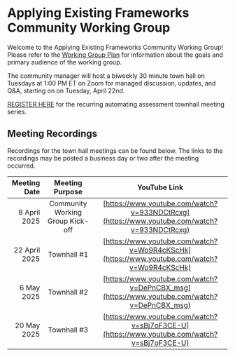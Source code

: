 # Applying Existing Frameworks Community Working Group
Welcome to the Applying Existing Frameworks Community Working Group! Please refer to the [Working Group Plan](./plan.md) for information about the goals and primary audience of the working group.

The community manager will host a biweekly 30 minute town hall on Tuesdays at 1:00 PM ET on Zoom for managed discussion, updates, and Q&A, starting on on Tuesday, April 22nd.

[REGISTER HERE](https://gsa.zoomgov.com/meeting/register/hoS2UdAiRROMyqPPlcbVfQ) for the recurring automating assessment townhall meeting series.

## Meeting Recordings

Recordings for the town hall meetings can be found below. The links to the recordings may be posted a business day or two after the meeting occurred.

| Meeting Date | Meeting Purpose | YouTube Link |
| ---------------: | :--------------------: | :--------------------: |
| 8 April 2025 | Community Working Group Kick-off | [https://www.youtube.com/watch?v=933NDCtRcxg](https://www.youtube.com/watch?v=933NDCtRcxg) |
| 22 April 2025 | Townhall #1 | [https://www.youtube.com/watch?v=Wo9R4cKScHk](https://www.youtube.com/watch?v=Wo9R4cKScHk) |
| 6 May 2025 | Townhall #2 | [https://www.youtube.com/watch?v=DePnCBX_msg](https://www.youtube.com/watch?v=DePnCBX_msg) |
| 20 May 2025 | Townhall #3 | [https://www.youtube.com/watch?v=sBj7oF3CE-U](https://www.youtube.com/watch?v=sBj7oF3CE-U) |
